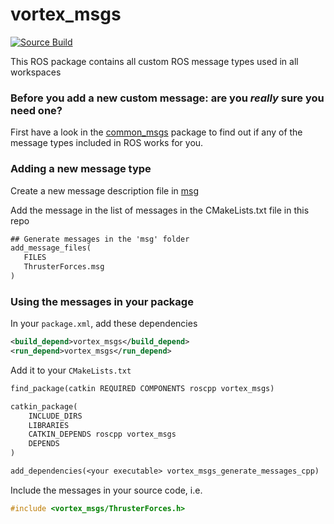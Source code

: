 # vortex_msgs


[![Source Build](https://github.com/vortexntnu/vortex-msgs/actions/workflows/source-build.yaml/badge.svg)](https://github.com/vortexntnu/vortex-msgs/actions/workflows/source-build.yaml)

This ROS package contains all custom ROS message types used in all workspaces

### Before you add a new custom message: are you _really_ sure you need one?
First have a look in the [common_msgs](http://wiki.ros.org/common_msgs?distro=kinetic) package to find out if any of the message types included in ROS works for you.

### Adding a new message type
Create a new message description file in [msg](msg)

Add the message in the list of messages in the CMakeLists.txt file in this repo
```txt
## Generate messages in the 'msg' folder
add_message_files(
   FILES
   ThrusterForces.msg
)
```

### Using the messages in your package
In your `package.xml`, add these dependencies
```xml
<build_depend>vortex_msgs</build_depend>
<run_depend>vortex_msgs</run_depend>
```
Add it to your `CMakeLists.txt`
```txt
find_package(catkin REQUIRED COMPONENTS roscpp vortex_msgs)
```
```txt
catkin_package(
    INCLUDE_DIRS
    LIBRARIES
    CATKIN_DEPENDS roscpp vortex_msgs
    DEPENDS
)
```
```txt
add_dependencies(<your executable> vortex_msgs_generate_messages_cpp)
```

Include the messages in your source code, i.e.
```cpp
#include <vortex_msgs/ThrusterForces.h>
```

